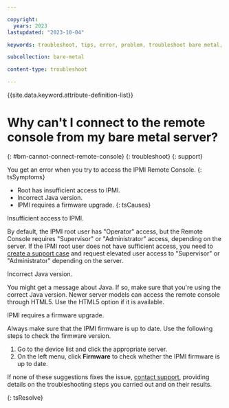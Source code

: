 ```yaml
---

copyright:
  years: 2023
lastupdated: "2023-10-04"

keywords: troubleshoot, tips, error, problem, troubleshoot bare metal, bare metal troubleshooting

subcollection: bare-metal

content-type: troubleshoot

---
```


{{site.data.keyword.attribute-definition-list}}

# Why can't I connect to the remote console from my bare metal server?
{: #bm-cannot-connect-remote-console}
{: troubleshoot}
{: support}

You get an error when you try to access the IPMI Remote Console.
{: tsSymptoms}

- Root has insufficient access to IPMI.
- Incorrect Java version.
- IPMI requires a firmware upgrade.
{: tsCauses}

Insufficient access to IPMI.

By default, the IPMI root user has "Operator" access, but the Remote Console requires "Supervisor" or "Administrator" access, depending on the server. If the IPMI root user does not have sufficient access, you need to [create a support case](https://cloud.ibm.com/docs/bare-metal?topic=bare-metal-gettinghelp) and request elevated user access to "Supervisor" or "Administrator" depending on the server.

Incorrect Java version.

You might get a message about Java. If so, make sure that you're using the correct Java version. Newer server models can access the remote console through HTML5. Use the HTML5 option if it is available.

IPMI requires a firmware upgrade.

Always make sure that the IPMI firmware is up to date. Use the following steps to check the firmware version.

1. Go to the device list and click the appropriate server.
2. On the left menu, click **Firmware** to check whether the IPMI firmware is up to date.

If none of these suggestions fixes the issue, [contact support](https://cloud.ibm.com/docs/bare-metal?topic=bare-metal-gettinghelp), providing details on the troubleshooting steps you carried out and on their results.
 
{: tsResolve}
